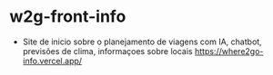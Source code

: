 # w2g-front-info
- Site de inicio sobre o planejamento de viagens com IA, chatbot, previsões de clima, informaçoes sobre locais
 https://where2go-info.vercel.app/
